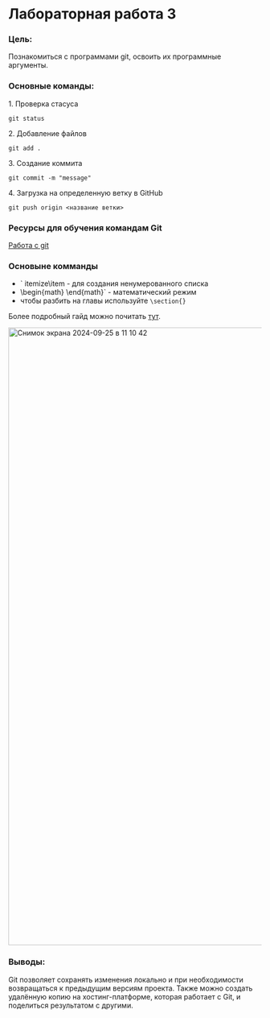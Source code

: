 # Лабораторная работа 3

### Цель:

Познакомиться с программами git, освоить их программные аргументы.
 ### Основные команды:

<p>1. Проверка стасуса</p>

 ```
 git status
 ```
<p>2. Добавление файлов</p>

```
git add .
```
<p>3. Создание коммита</p>

```
git commit -m "message"
```
<p>4. Загрузка на определенную ветку в GitHub</p>

```
git push origin <название ветки>
```
### Ресурсы для обучения командам Git
<a href="https://habr.com/ru/articles/541258/">Работа с git</a>

### Основыне комманды 
* ` itemize\item - для создания ненумерованного списка
* \begin{math}
\end{math}` - математический режим
* чтобы разбить на главы используйте `\section{}`

Более подробный гайд можно почитать [тут](https://www.overleaf.com/learn/latex/Learn_LaTeX_in_30_minutes).

<img width="1227" alt="Снимок экрана 2024-09-25 в 11 10 42" src="https://github.com/user-attachments/assets/fde3834a-e350-4260-aade-cb12de04c9e6">




### Выводы:

Git позволяет сохранять изменения локально и при необходимости возвращаться к предыдущим версиям проекта. Также можно создать удалённую копию на хостинг-платформе, которая работает с Git, и поделиться результатом с другими.
